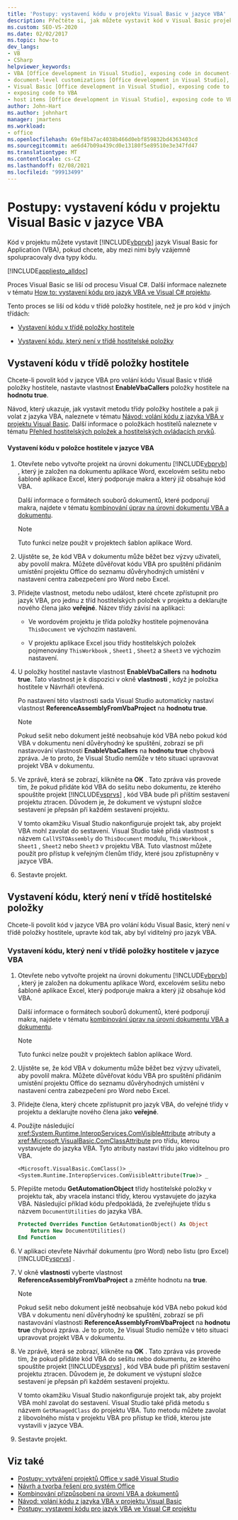 ```yaml
---
title: 'Postupy: vystavení kódu v projektu Visual Basic v jazyce VBA'
description: Přečtěte si, jak můžete vystavit kód v Visual Basic projektu do kódu jazyk Visual Basic for Application (VBA), pokud chcete, aby mezi nimi vzájemně spolupracovaly dva typy kódu.
ms.custom: SEO-VS-2020
ms.date: 02/02/2017
ms.topic: how-to
dev_langs:
- VB
- CSharp
helpviewer_keywords:
- VBA [Office development in Visual Studio], exposing code in document-level customizations
- document-level customizations [Office development in Visual Studio], exposing code
- Visual Basic [Office development in Visual Studio], exposing code to VBA
- exposing code to VBA
- host items [Office development in Visual Studio], exposing code to VBA
author: John-Hart
ms.author: johnhart
manager: jmartens
ms.workload:
- office
ms.openlocfilehash: 69ef8b47ac4038b466d0ebf859832bd4363403cd
ms.sourcegitcommit: ae6d47b09a439cd0e13180f5e89510e3e347fd47
ms.translationtype: MT
ms.contentlocale: cs-CZ
ms.lasthandoff: 02/08/2021
ms.locfileid: "99913499"
---
```

# <a name="how-to-expose-code-to-vba-in-a-visual-basic-project"></a>Postupy: vystavení kódu v projektu Visual Basic v jazyce VBA
  Kód v projektu můžete vystavit [!INCLUDE[vbprvb](../sharepoint/includes/vbprvb-md.md)] jazyk Visual Basic for Application (VBA), pokud chcete, aby mezi nimi byly vzájemně spolupracovaly dva typy kódu.

 [!INCLUDE[appliesto_alldoc](../vsto/includes/appliesto-alldoc-md.md)]

 Proces Visual Basic se liší od procesu Visual C#. Další informace naleznete v tématu [How to: vystavení kódu pro jazyk VBA ve Visual C&#35; projektu](../vsto/how-to-expose-code-to-vba-in-a-visual-csharp-project.md).

 Tento proces se liší od kódu v třídě položky hostitele, než je pro kód v jiných třídách:

- [Vystavení kódu v třídě položky hostitele](#HostItemCode)

- [Vystavení kódu, který není v třídě hostitelské položky](#NonHostItem)

## <a name="expose-code-in-a-host-item-class"></a><a name="HostItemCode"></a> Vystavení kódu v třídě položky hostitele
 Chcete-li povolit kód v jazyce VBA pro volání kódu Visual Basic v třídě položky hostitele, nastavte vlastnost **EnableVbaCallers** položky hostitele na **hodnotu true**.

 Návod, který ukazuje, jak vystavit metodu třídy položky hostitele a pak ji volat z jazyka VBA, naleznete v tématu [Návod: volání kódu z jazyka VBA v projektu Visual Basic](../vsto/walkthrough-calling-code-from-vba-in-a-visual-basic-project.md). Další informace o položkách hostitelů naleznete v tématu [Přehled hostitelských položek a hostitelských ovládacích prvků](../vsto/host-items-and-host-controls-overview.md).

#### <a name="to-expose-code-in-a-host-item-to-vba"></a>Vystavení kódu v položce hostitele v jazyce VBA

1. Otevřete nebo vytvořte projekt na úrovni dokumentu [!INCLUDE[vbprvb](../sharepoint/includes/vbprvb-md.md)] , který je založen na dokumentu aplikace Word, excelovém sešitu nebo šabloně aplikace Excel, který podporuje makra a který již obsahuje kód VBA.

     Další informace o formátech souborů dokumentů, které podporují makra, najdete v tématu [kombinování úprav na úrovni dokumentu VBA a dokumentu](../vsto/combining-vba-and-document-level-customizations.md).

    > [!NOTE]
    > Tuto funkci nelze použít v projektech šablon aplikace Word.

2. Ujistěte se, že kód VBA v dokumentu může běžet bez výzvy uživateli, aby povolil makra. Můžete důvěřovat kódu VBA pro spuštění přidáním umístění projektu Office do seznamu důvěryhodných umístění v nastavení centra zabezpečení pro Word nebo Excel.

3. Přidejte vlastnost, metodu nebo událost, které chcete zpřístupnit pro jazyk VBA, pro jednu z tříd hostitelských položek v projektu a deklarujte nového člena jako **veřejné**. Název třídy závisí na aplikaci:

    - Ve wordovém projektu je třída položky hostitele pojmenována `ThisDocument` ve výchozím nastavení.

    - V projektu aplikace Excel jsou třídy hostitelských položek pojmenovány `ThisWorkbook` , `Sheet1` , `Sheet2` a `Sheet3` ve výchozím nastavení.

4. U položky hostitel nastavte vlastnost **EnableVbaCallers** na **hodnotu true**. Tato vlastnost je k dispozici v okně **vlastnosti** , když je položka hostitele v Návrháři otevřená.

     Po nastavení této vlastnosti sada Visual Studio automaticky nastaví vlastnost **ReferenceAssemblyFromVbaProject** na **hodnotu true**.

    > [!NOTE]
    > Pokud sešit nebo dokument ještě neobsahuje kód VBA nebo pokud kód VBA v dokumentu není důvěryhodný ke spuštění, zobrazí se při nastavování vlastnosti **EnableVbaCallers** na **hodnotu true** chybová zpráva. Je to proto, že Visual Studio nemůže v této situaci upravovat projekt VBA v dokumentu.

5. Ve zprávě, která se zobrazí, klikněte na **OK** . Tato zpráva vás provede tím, že pokud přidáte kód VBA do sešitu nebo dokumentu, ze kterého spouštíte projekt [!INCLUDE[vsprvs](../sharepoint/includes/vsprvs-md.md)] , kód VBA bude při příštím sestavení projektu ztracen. Důvodem je, že dokument ve výstupní složce sestavení je přepsán při každém sestavení projektu.

     V tomto okamžiku Visual Studio nakonfiguruje projekt tak, aby projekt VBA mohl zavolat do sestavení. Visual Studio také přidá vlastnost s názvem `CallVSTOAssembly` do `ThisDocument` modulu, `ThisWorkbook` , `Sheet1` , `Sheet2` nebo `Sheet3` v projektu VBA. Tuto vlastnost můžete použít pro přístup k veřejným členům třídy, které jsou zpřístupněny v jazyce VBA.

6. Sestavte projekt.

## <a name="expose-code-that-is-not-in-a-host-item-class"></a><a name="NonHostItem"></a> Vystavení kódu, který není v třídě hostitelské položky
 Chcete-li povolit kód v jazyce VBA pro volání kódu Visual Basic, který není v třídě položky hostitele, upravte kód tak, aby byl viditelný pro jazyk VBA.

### <a name="to-expose-code-that-is-not-in-a-host-item-class-to-vba"></a>Vystavení kódu, který není v třídě položky hostitele v jazyce VBA

1. Otevřete nebo vytvořte projekt na úrovni dokumentu [!INCLUDE[vbprvb](../sharepoint/includes/vbprvb-md.md)] , který je založen na dokumentu aplikace Word, excelovém sešitu nebo šabloně aplikace Excel, který podporuje makra a který již obsahuje kód VBA.

     Další informace o formátech souborů dokumentů, které podporují makra, najdete v tématu [kombinování úprav na úrovni dokumentu VBA a dokumentu](../vsto/combining-vba-and-document-level-customizations.md).

    > [!NOTE]
    > Tuto funkci nelze použít v projektech šablon aplikace Word.

2. Ujistěte se, že kód VBA v dokumentu může běžet bez výzvy uživateli, aby povolil makra. Můžete důvěřovat kódu VBA pro spuštění přidáním umístění projektu Office do seznamu důvěryhodných umístění v nastavení centra zabezpečení pro Word nebo Excel.

3. Přidejte člena, který chcete zpřístupnit pro jazyk VBA, do veřejné třídy v projektu a deklarujte nového člena jako **veřejné**.

4. Použijte následující <xref:System.Runtime.InteropServices.ComVisibleAttribute> atributy a <xref:Microsoft.VisualBasic.ComClassAttribute> pro třídu, kterou vystavujete do jazyka VBA. Tyto atributy nastaví třídu jako viditelnou pro VBA.

    ```vb
    <Microsoft.VisualBasic.ComClass()> _
    <System.Runtime.InteropServices.ComVisibleAttribute(True)> _
    ```

5. Přepište metodu **GetAutomationObject** třídy hostitelské položky v projektu tak, aby vracela instanci třídy, kterou vystavujete do jazyka VBA. Následující příklad kódu předpokládá, že zveřejňujete třídu s názvem `DocumentUtilities` do jazyka VBA.

    ```vb
    Protected Overrides Function GetAutomationObject() As Object
        Return New DocumentUtilities()
    End Function
    ```

6. V aplikaci otevřete Návrhář dokumentu (pro Word) nebo listu (pro Excel) [!INCLUDE[vsprvs](../sharepoint/includes/vsprvs-md.md)] .

7. V okně **vlastnosti** vyberte vlastnost **ReferenceAssemblyFromVbaProject** a změňte hodnotu na **true**.

    > [!NOTE]
    > Pokud sešit nebo dokument ještě neobsahuje kód VBA nebo pokud kód VBA v dokumentu není důvěryhodný ke spuštění, zobrazí se při nastavování vlastnosti **ReferenceAssemblyFromVbaProject** na **hodnotu true** chybová zpráva. Je to proto, že Visual Studio nemůže v této situaci upravovat projekt VBA v dokumentu.

8. Ve zprávě, která se zobrazí, klikněte na **OK** . Tato zpráva vás provede tím, že pokud přidáte kód VBA do sešitu nebo dokumentu, ze kterého spouštíte projekt [!INCLUDE[vsprvs](../sharepoint/includes/vsprvs-md.md)] , kód VBA bude při příštím sestavení projektu ztracen. Důvodem je, že dokument ve výstupní složce sestavení je přepsán při každém sestavení projektu.

     V tomto okamžiku Visual Studio nakonfiguruje projekt tak, aby projekt VBA mohl zavolat do sestavení. Visual Studio také přidá metodu s názvem `GetManagedClass` do projektu VBA. Tuto metodu můžete zavolat z libovolného místa v projektu VBA pro přístup ke třídě, kterou jste vystavili v jazyce VBA.

9. Sestavte projekt.

## <a name="see-also"></a>Viz také
- [Postupy: vytváření projektů Office v sadě Visual Studio](../vsto/how-to-create-office-projects-in-visual-studio.md)
- [Návrh a tvorba řešení pro systém Office](../vsto/designing-and-creating-office-solutions.md)
- [Kombinování přizpůsobení na úrovni VBA a dokumentů](../vsto/combining-vba-and-document-level-customizations.md)
- [Návod: volání kódu z jazyka VBA v projektu Visual Basic](../vsto/walkthrough-calling-code-from-vba-in-a-visual-basic-project.md)
- [Postupy: vystavení kódu pro jazyk VBA ve Visual C&#35; projektu](../vsto/how-to-expose-code-to-vba-in-a-visual-csharp-project.md)
